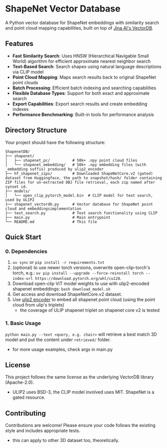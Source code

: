 # ShapeNet Vector Database

A Python vector database for ShapeNet embeddings with similarity search and point cloud mapping capabilities, built on top of [Jina AI's VectorDB](https://github.com/jina-ai/vectordb).

## Features

- **Fast Similarity Search**: Uses HNSW (Hierarchical Navigable Small World) algorithm for efficient approximate nearest neighbor search
- **Text-Based Search**: Search shapes using natural language descriptions via CLIP model
- **Point Cloud Mapping**: Maps search results back to original ShapeNet point clouds
- **Batch Processing**: Efficient batch indexing and searching capabilities
- **Flexible Database Types**: Support for both exact and approximate search
- **Export Capabilities**: Export search results and create embedding indexes
- **Performance Benchmarking**: Built-in tools for performance analysis

## Directory Structure

Your project should have the following structure:
```
ShapenetDB/
├── shapenet/
│   ├── shapenet_pc/          # 50k+ .npy point cloud files
│   └── shapenet_embedding/   # 50k+ .npy embedding files (with _embedding suffix) produced by ulip2_encoder
├── hf_shapenet_zips/         # Downloaded ShapeNetCore.v2 (gated) dataset from Huggingface, the path to snapshot/hash/ folder containing ZIP files for un-extracted OBJ file retrieval, each zip named after synset id.
├── models/
│   └── open_clip_pytorch_model.bin  # CLIP model for text search, used by ULIP2
├── shapenet_vectordb.py      # Vector database for ShapeNet point cloud and embeddingsimplementation
├── text_search.py            # Text search functionality using CLIP
├── main.py                   # Main entrypoint
└── README.md                 # This file
```

## Quick Start

### 0. Dependencies

1. `uv sync` or `pip install -r requirements.txt`
2. (optional) to use newer torch versions, overwrite open-clip-torch's torch, e.g.: `uv pip install --upgrade --force-reinstall torch --index-url https://download.pytorch.org/whl/cu128`. 
3. Download open-clip ViT model weights to use with ulip2-encoded shapenet embeddings: `bash download_model.sh`
4. Get access and download ShapeNetCore.v2 dataset. 
5. Use [ulip2 encoder](https://github.com/SanBingYouYong/ulip2_encoder) to embed all shapenet point cloud (using the point cloud from ulip's triplets)
    - the coverage of ULIP shapenet triplet on shapenet core v2 is tested

### 1. Basic Usage

`python main.py --text <query, e.g. chair>` will retrieve a best match 3D model and put the content under `retrieved/` folder. 
- for more usage examples, check args in main.py

## License

This project follows the same license as the underlying VectorDB library (Apache-2.0).
- ULIP2 uses BSD-3, the CLIP model involved uses MIT. ShapeNet is a gated resource. 

## Contributing

Contributions are welcome! Please ensure your code follows the existing style and includes appropriate tests.
- this can apply to other 3D dataset too, theoretically.
